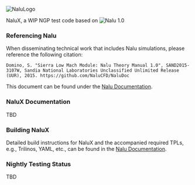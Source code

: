 ![NaluLogo](https://github.com/NaluCFD/Nalu/wiki/images/naluLowMach.jpg "Feel free to use this logo; designed by SRDomino")

NaluX, a WIP NGP test code based on ![Nalu 1.0](https://github.com/NaluCFD/Nalu/wiki/images/naluV1.0.png)
  
### Referencing Nalu
When disseminating technical work that includes Nalu simulations, please reference the following citation:

	Domino, S. "Sierra Low Mach Module: Nalu Theory Manual 1.0", SAND2015-3107W, Sandia National Laboratories Unclassified Unlimited Release (UUR), 2015. https://github.com/NaluCFD/NaluDoc
	
This document can be found under the [Nalu Documentation](http://nalu.readthedocs.io/en/latest/source/theory/index.html).

### NaluX Documentation

TBD

### Building NaluX

Detailed build instructions for NaluX and the accompanied required TPLs, e.g., Trilinos, YAML, etc.,
can be found in the [Nalu Documentation](http://nalu.readthedocs.io/en/latest/).

### Nightly Testing Status

TBD